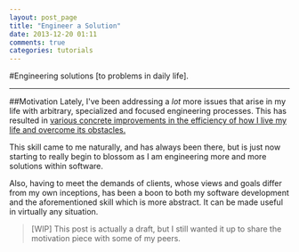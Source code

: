 ```yaml
---
layout: post_page
title: "Engineer a Solution"
date: 2013-12-20 01:11
comments: true
categories: tutorials
---
```


#Engineering solutions [to problems in daily life].
- - - -

##Motivation
Lately, I've been addressing a *lot* more issues that arise in my life with arbitrary, specialized and focused engineering processes. This has resulted in <u>various concrete improvements in the efficiency of how I live my life and overcome its obstacles.</u>

This skill came to me naturally, and has always been there, but is just now starting to really begin to blossom as I am engineering more and more solutions within software.

Also, having to meet the demands of clients, whose views and goals differ from my own inceptions, has been a boon to both my software development and the aforementioned skill which is more abstract. It can be made useful in virtually any situation.


> [WIP]
> 	This post is actually a draft, but I still wanted it up to share the motivation piece with some of my peers.
